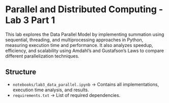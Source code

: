 # Parallel and Distributed Computing - Lab 3 Part 1

This lab explores the Data Parallel Model by implementing summation using sequential, threading, and multiprocessing approaches in Python, measuring execution time and performance. It also analyzes speedup, efficiency, and scalability using Amdahl’s and Gustafson’s Laws to compare different parallelization techniques.

## Structure
- `notebooks/lab3_data_parallel.ipynb` → Contains all implementations, execution time analysis, and results.
- `requirements.txt` → List of required dependencies.